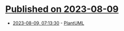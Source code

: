# [Published on 2023-08-09](index.md)

* [2023-08-09, 07:13:30](https://lobste.rs/s/lgo1et/plantuml) - [PlantUML](https://plantuml.com/)
